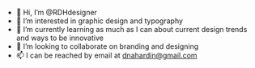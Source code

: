 - 👋 Hi, I’m @RDHdesigner
- 👀 I’m interested in graphic design and typography
- 🌱 I’m currently learning as much as I can about current design trends and ways to be innovative
- 💞️ I’m looking to collaborate on branding and designing
- 📫 I can be reached by email at dnahardin@gmail.com
<!---
RDHdesigner/RDHdesigner is a ✨ special ✨ repository because its `README.md` (this file) appears on your GitHub profile.
You can click the Preview link to take a look at your changes.
--->
